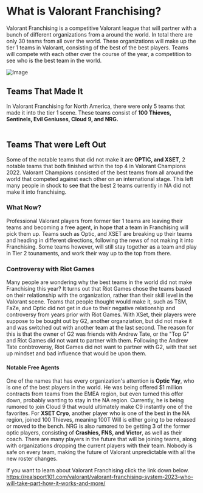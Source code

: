# What is Valorant Franchising?
Valorant Franchising is a competitive Valorant league that will partner with a bunch of different organizations from a around the world. 
In total there are only 30 teams from all over the world.
These organizations will make up the tier 1 teams in Valorant, consisting of the best of the best players.
Teams will compete with each other over the course of the year, a competition to see who is the best team in the world. 
<br>



![Image](https://cdn.discordapp.com/attachments/714884368048455782/1026676469658820618/IMG_1587.JPG)


## Teams That Made It
In Valorant Franchising for North America, there were only 5 teams that made it into the tier 1 scene.
These teams consist of **100 Thieves, Sentinels, Evil Geniuses, Cloud 9, and NRG.**  
<br> 

## Teams That were Left Out
Some of the notable teams that did not make it are **OPTIC, and XSET**, 2 notable teams that both finished within the top 4 in Valorant Champions 2022. 
Valorant Champions consisted of the best teams from all around the world that competed against each other on an international stage. 
This left many people in shock to see that the best 2 teams currently in NA did not make it into franchising. 
<br>


### What Now?
Professional Valorant players from former tier 1 teams are leaving their teams and becoming a free agent, in hope that a team in Franchising will pick them up. 
Teams such as Optic, and XSET are breaking up their teams and heading in different directions, following the news of not making it into Franchising. 
Some teams however, will still stay together as a team and play in Tier 2 tounaments, and work their way up to the top from there. 
<br>


### Controversy with Riot Games
Many people are wondering why the best teams in the world did not make Franchising this year? 
It turns out that Riot Games chose the teams based on their relationship with the organization, rather than their skill level in the Valorant scene. 
Teams that people thought would make it, such as TSM, FaZe, and Optic did not get in due to their negative relationship and controversy from years prior with Riot Games.
With XSet, their players were suppose to be bought out by G2, another organziation, but did not make it and was switched out with another team at the last second.
The reason for this is that the owner of G2 was friends with Andrew Tate, or the "Top G" and Riot Games did not want to partner with them.
Following the Andrew Tate conbtroversy, Riot Games did not want to partner with G2, with that set up mindset and bad influence that would be upon them. 
<br>


#### Notable Free Agents
One of the names that has every organization's attention is **Optic Yay**, who is one of the best players in the world. 
He was being offered $1 million contracts from teams from the EMEA region, but even turned this offer down, probably wanting to stay in the NA region. 
Currently, he is being rumored to join Cloud 9 that would ultimately make C9 instantly one of the favorites. 
For **XSET Cryo**, another player who is one of the best in the NA region, joined 100 Thieves, meaning 100T Will is either going to be released or moved to the bench.
NRG is also rumored to be getting 3 of the former optic players, consisting of **Crashies, FNS, and Victor**, as well as their coach. 
There are many players in the future that will be joining teams, along with organizations dropping the current players with their team. 
Nobody is safe on every team, making the future of Valorant unpredictable with all the new roster changes. 
<br>

If you want to learn about Valorant Franchising click the link down below. 
https://realsport101.com/valorant/valorant-franchising-system-2023-who-will-take-part-how-it-works-and-more/
